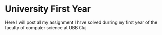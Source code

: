 # University First Year
 Here I will post all my assignment I have solved durring my first year of the faculty of computer science at UBB Cluj
